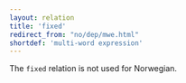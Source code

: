 ```yaml
---
layout: relation
title: 'fixed'
redirect_from: "no/dep/mwe.html"
shortdef: 'multi-word expression'
---
```


The `fixed` relation is not used for Norwegian.
<!-- Interlanguage links updated Út zář 29 20:23:31 CEST 2020 -->
